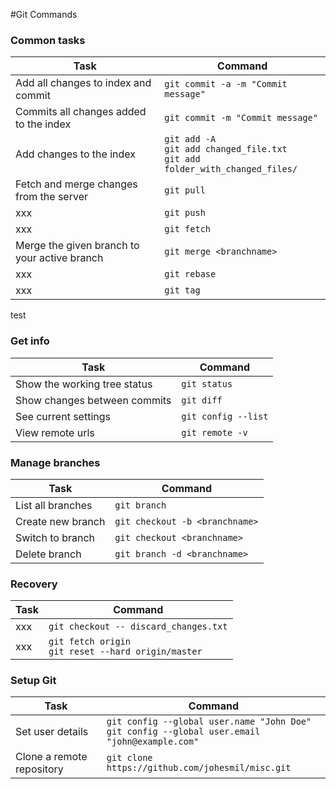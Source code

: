 #Git Commands

### Common tasks
Task | Command
--- | ---
Add all changes to index and commit | `git commit -a -m "Commit message"`
Commits all changes added to the index | `git commit -m "Commit message"`
Add changes to the index | `git add -A` </br> `git add changed_file.txt` </br> `git add folder_with_changed_files/`
Fetch and merge changes from the server | `git pull`
xxx | `git push`
xxx | `git fetch`
Merge the given branch to your active branch | `git merge <branchname>`
xxx | `git rebase`
xxx | `git tag`
test 

### Get info
Task | Command
--- | ---
Show the working tree status | `git status`
Show changes between commits | `git diff`
See current settings | `git config --list`
View remote urls | `git remote -v`

### Manage branches
Task | Command
--- | ---
List all branches | `git branch`
Create new branch | `git checkout -b <branchname>`
Switch to branch | `git checkout <branchname>`
Delete branch | `git branch -d <branchname>`

### Recovery
Task | Command
--- | ---
xxx | `git checkout -- discard_changes.txt`
xxx | `git fetch origin` </br> `git reset --hard origin/master`

### Setup Git

Task | Command
--- | ---
Set user details | `git config --global user.name "John Doe"` </br> `git config --global user.email "john@example.com"`
Clone a remote repository | `git clone https://github.com/johesmil/misc.git`
